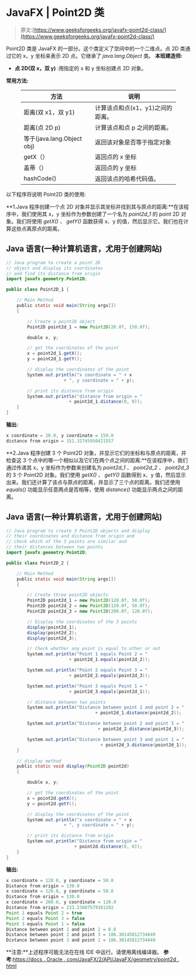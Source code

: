# JavaFX | Point2D 类

> 原文:[https://www.geeksforgeeks.org/javafx-point2d-class/](https://www.geeksforgeeks.org/javafx-point2d-class/)

Point2D 类是 JavaFX 的一部分。这个类定义了空间中的一个二维点。点 2D 类通过它的 x，y 坐标来表示 2D 点。它继承了 *java.lang.Object* 类。
**本班建造师:**

*   **点 2D(双 x，双 y)** :用指定的 x 和 y 坐标创建点 2D 对象。

**常用方法:**

<figure class="table">

| 方法 | 说明 |
| --- | --- |
| 距离(双 x1，双 y1) | 计算该点和点(x1，y1)之间的距离。 |
| 距离(点 2D p) | 计算该点和点 p 之间的距离。 |
| 等于(java.lang.Object obj) | 返回该对象是否等于指定对象 |
| getX（） | 返回点的 x 坐标 |
| 盖蒂（） | 返回点的 y 坐标 |
| hashCode() | 返回该点的哈希代码值。 |

</figure>

以下程序将说明 Point2D 类的使用:

**1.Java 程序创建一个点 2D 对象并显示其坐标并找到其与原点的距离:**在该程序中，我们使用其 x，y 坐标作为参数创建了一个名为 *point2d_1* 的 point 2D 对象。我们将使用 *getX()* 、 *getY()* 函数获得 x、y 的值，然后显示它。我们也在计算这些点离原点的距离。

## Java 语言(一种计算机语言，尤用于创建网站)

```java
// Java program to create a point 2D
// object and display its coordinates
// and find its distance from origin
import javafx.geometry.Point2D;

public class Point2D_1 {

    // Main Method
    public static void main(String args[])
    {

        // Create a point2D object
        Point2D point2d_1 = new Point2D(20.0f, 150.0f);

        double x, y;

        // get the coordinates of the point
        x = point2d_1.getX();
        y = point2d_1.getY();

        // display the coordinates of the point
        System.out.println("x coordinate = " + x
                      + ", y coordinate = " + y);

        // print its distance from origin
        System.out.println("distance from origin = "
                        + point2d_1.distance(0, 0));
    }
}
```

**输出:**

```java
x coordinate = 20.0, y coordinate = 150.0
distance from origin = 151.32745950421557
```

**2.Java 程序创建 3 个 Point2D 对象，并显示它们的坐标和与原点的距离，并检查这 3 个点中的哪一个相似以及它们在两个点之间的距离:**在该程序中，我们通过传递其 x，y 坐标作为参数来创建名为 *point2d_1* 、 *point2d_2* 、 *point2d_3* 的 3 个 Point2D 对象。我们使用 *getX()* 、 *getY()* 函数得到 x、y 值，然后显示出来。我们还计算了该点与原点的距离，并显示了三个点的距离。我们还使用 *equals()* 功能显示任意两点是否相等，使用 *distance()* 功能显示两点之间的距离。

## Java 语言(一种计算机语言，尤用于创建网站)

```java
// Java program to create 3 Point2D objects and display
// their coordinates and distance from origin and
// check which of the 3 points are similar and
// their distances between two points
import javafx.geometry.Point2D;

public class Point2D_2 {

    // Main Method
    public static void main(String args[])
    {

        // Create three point2D objects
        Point2D point2d_1 = new Point2D(120.0f, 50.0f);
        Point2D point2d_2 = new Point2D(120.0f, 50.0f);
        Point2D point2d_3 = new Point2D(200.0f, 120.0f);

        // Display the coordinates of the 3 points
        display(point2d_1);
        display(point2d_2);
        display(point2d_3);

        // Check whether any point is equal to other or not
        System.out.println("Point 1 equals Point 2 = "
                        + point2d_1.equals(point2d_2));

        System.out.println("Point 2 equals Point 3 = "
                        + point2d_2.equals(point2d_3));

        System.out.println("Point 3 equals Point 1 = "
                        + point2d_3.equals(point2d_1));

        // distance between two points
        System.out.println("Distance between point 1 and point 2 = "
                                  + point2d_1.distance(point2d_2));

        System.out.println("Distance between point 2 and point 3 = "
                                   + point2d_2.distance(point2d_3));

        System.out.println("Distance between point 3 and point 1 = "
                                    + point2d_3.distance(point2d_1));
    }

    // display method
    public static void display(Point2D point2d)
    {

        double x, y;

        // get the coordinates of the point
        x = point2d.getX();
        y = point2d.getY();

        // display the coordinates of the point
        System.out.println("x coordinate = " + x
                      + ", y coordinate = " + y);

        // print its distance from origin
        System.out.println("Distance from origin = "
                          + point2d.distance(0, 0));
    }
}
```

**输出:**

```java
x coordinate = 120.0, y coordinate = 50.0
Distance from origin = 130.0
x coordinate = 120.0, y coordinate = 50.0
Distance from origin = 130.0
x coordinate = 200.0, y coordinate = 120.0
Distance from origin = 233.23807579381202
Point 1 equals Point 2 = true
Point 2 equals Point 3 = false
Point 3 equals Point 1 = false
Distance between point 1 and point 2 = 0.0
Distance between point 2 and point 3 = 106.30145812734649
Distance between point 3 and point 1 = 106.30145812734649
```

**注意:**上述程序可能无法在在线 IDE 中运行。请使用离线编译器。
**参考:**[https://docs . Oracle . com/JavaFX/2/API/JavaFX/geometry/point2d . html](https://docs.oracle.com/javafx/2/api/javafx/geometry/Point2D.html)
